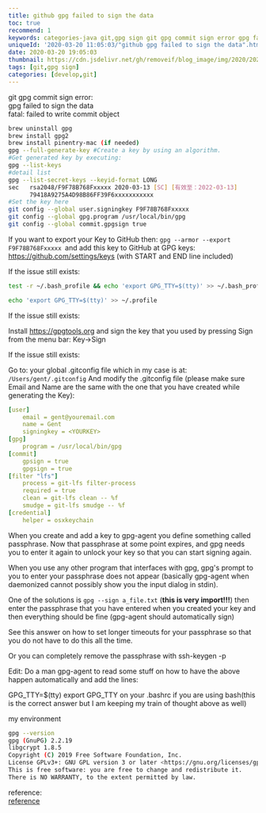```yaml
---
title: github gpg failed to sign the data
toc: true
recommend: 1
keywords: categories-java git,gpg sign git gpg commit sign error gpg failed to sign the data fatal failed to write commit object 
uniqueId: '2020-03-20 11:05:03/"github gpg failed to sign the data".html'
date: 2020-03-20 19:05:03
thumbnail: https://cdn.jsdelivr.net/gh/removeif/blog_image/img/2020/20200320192248.png
tags: [git,gpg sign]
categories: [develop,git]
---
```

git gpg commit sign error:   
gpg failed to sign the data   
fatal: failed to write commit object <!-- more -->


```bash
brew uninstall gpg
brew install gpg2
brew install pinentry-mac (if needed)
gpg --full-generate-key #Create a key by using an algorithm.
#Get generated key by executing: 
gpg --list-keys
#detail list
gpg --list-secret-keys --keyid-format LONG
sec   rsa2048/F9F78B768Fxxxxx 2020-03-13 [SC] [有效至：2022-03-13]
      79418A9275A4D98B86FF39F6xxxxxxxxxxx
#Set the key here 
git config --global user.signingkey F9F78B768Fxxxxx
git config --global gpg.program /usr/local/bin/gpg
git config --global commit.gpgsign true
```

If you want to export your Key to GitHub then: 
`gpg --armor --export F9F78B768Fxxxxx `and add this key to GitHub at GPG keys: https://github.com/settings/keys (with START and END line included)

If the issue still exists:

```bash
test -r ~/.bash_profile && echo 'export GPG_TTY=$(tty)' >> ~/.bash_profile

echo 'export GPG_TTY=$(tty)' >> ~/.profile
```

If the issue still exists:

Install https://gpgtools.org and sign the key that you used by pressing Sign from the menu bar: Key->Sign

If the issue still exists:

Go to: ‎⁨your global .gitconfig file which in my case is at: ‎⁨`/Users/gent/.gitconfig` And modify the .gitconfig file (please make sure Email and Name are the same with the one that you have created while generating the Key):

```yaml
[user]
	email = gent@youremail.com
	name = Gent
	signingkey = <YOURKEY>
[gpg]
	program = /usr/local/bin/gpg
[commit]
	gpsign = true
	gpgsign = true
[filter "lfs"]
	process = git-lfs filter-process
	required = true
	clean = git-lfs clean -- %f
	smudge = git-lfs smudge -- %f
[credential]
	helper = osxkeychain

```
When you create and add a key to gpg-agent you define something called passphrase. Now that passphrase at some point expires, and gpg needs you to enter it again to unlock your key so that you can start signing again.

When you use any other program that interfaces with gpg, gpg's prompt to you to enter your passphrase does not appear (basically gpg-agent when daemonized cannot possibly show you the input dialog in stdin).

One of the solutions is `gpg --sign a_file.txt` (**this is very import!!!**) then enter the passphrase that you have entered when you created your key and then everything should be fine (gpg-agent should automatically sign)

See this answer on how to set longer timeouts for your passphrase so that you do not have to do this all the time.

Or you can completely remove the passphrase with ssh-keygen -p

Edit: Do a man gpg-agent to read some stuff on how to have the above happen automatically and add the lines:

GPG_TTY=$(tty)
export GPG_TTY
on your .bashrc if you are using bash(this is the correct answer but I am keeping my train of thought above as well)

my environment

```bash 
gpg --version
gpg (GnuPG) 2.2.19
libgcrypt 1.8.5
Copyright (C) 2019 Free Software Foundation, Inc.
License GPLv3+: GNU GPL version 3 or later <https://gnu.org/licenses/gpl.html>
This is free software: you are free to change and redistribute it.
There is NO WARRANTY, to the extent permitted by law.
```

reference:  
[reference](https://stackoverflow.com/questions/39494631/gpg-failed-to-sign-the-data-fatal-failed-to-write-commit-object-git-2-10-0)


